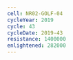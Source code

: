 ```yaml
---
cell: NR02-GOLF-04
cycleYear: 2019
cycle: 43
cycleDate: 2019-43
resistance: 1400000
enlightened: 282000
---
```

